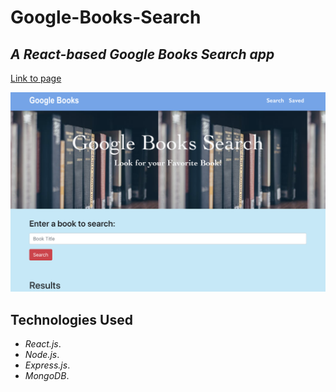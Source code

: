 # Google-Books-Search

## _A React-based Google Books Search app_

[Link to page](https://booksgglapisearch.herokuapp.com/)


![](client/public/img/gglbook.png)

## Technologies Used

* _React.js_.
* _Node.js_.
* _Express.js_.
* _MongoDB_.

